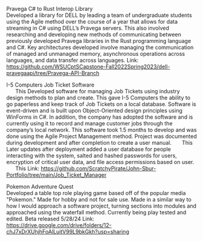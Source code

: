 Pravega C# to Rust Interop Library<br />
    Developed a library for DELL by leading a team of undergraduate students using the Agile method over the course of a year that allows for data streaming in C# using DELL’s Pravega servers. This also involved researching and developing new methods of communicating between previously developed Pravega libraries in the Rust programming language and C#. Key architectures developed involve managing the communication of managed and unmanaged memory, asynchronous operations across languages, and data transfer across languages.
    Link: https://github.com/WSUCptSCapstone-Fall2022Spring2023/dell-pravegaapi/tree/Pravega-API-Branch

I-5 Computers Job Ticket Software<br />
&nbsp;&nbsp;&nbsp;&nbsp;&nbsp;&nbsp;This Developed software for managing Job Tickets using industry design methods to plan and create. This gave I-5 Computers the ability to go paperless and keep track of Job Tickets on a local database. Software is event-driven and is built upon Object-Oriented design principles using WinForms in C#. In addition, the company has adopted the software and is currently using it to record and manage customer jobs through the company’s local network. This software took 1.5 months to develop and was done using the Agile Project Management method. Project was documented during development and after completion to create a user manual.
&nbsp;&nbsp;&nbsp;&nbsp;&nbsp;&nbsp;This Later updates after deployment added a user database for people interacting with the system, salted and hashed passwords for users, encryption of critical user data, and file access permissions based on user.
&nbsp;&nbsp;&nbsp;&nbsp;&nbsp;&nbsp;This Link: https://github.com/ScratchyPirate/John-Sbur-Portfolio/tree/main/Job_Ticket_Manager

Pokemon Adventure Quest<br />
    Developed a table top role playing game based off of the popular media "Pokemon." Made for hobby and not for sale use.
    Made in a similar way to how I would approach a software project, turning sections into modules and approached using the waterfall method. Currently being play tested and edited.
    Beta released 5/28/24
    Link: https://drive.google.com/drive/folders/12-chJ7xDrXUhjhFoAlLuitV99L9bkGkh?usp=sharing


